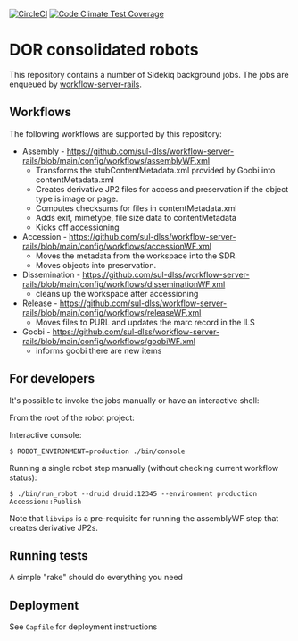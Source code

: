 [![CircleCI](https://circleci.com/gh/sul-dlss/common-accessioning.svg?style=svg)](https://circleci.com/gh/sul-dlss/common-accessioning)
[![Code Climate Test Coverage](https://codeclimate.com/github/sul-dlss/common-accessioning/badges/coverage.svg)](https://codeclimate.com/github/sul-dlss/common-accessioning/coverage)

# DOR consolidated robots

This repository contains a number of Sidekiq background jobs.
The jobs are enqueued by [workflow-server-rails](https://github.com/sul-dlss/workflow-server-rails).

## Workflows
The following workflows are supported by this repository:

* Assembly - https://github.com/sul-dlss/workflow-server-rails/blob/main/config/workflows/assemblyWF.xml
  * Transforms the stubContentMetadata.xml provided by Goobi into contentMetadata.xml
  * Creates derivative JP2 files for access and preservation if the object type is image or page.
  * Computes checksums for files in contentMetadata.xml
  * Adds exif, mimetype, file size data to contentMetadata
  * Kicks off accessioning
* Accession - https://github.com/sul-dlss/workflow-server-rails/blob/main/config/workflows/accessionWF.xml
  * Moves the metadata from the workspace into the SDR.
  * Moves objects into preservation.
* Dissemination - https://github.com/sul-dlss/workflow-server-rails/blob/main/config/workflows/disseminationWF.xml
  * cleans up the workspace after accessioning
* Release - https://github.com/sul-dlss/workflow-server-rails/blob/main/config/workflows/releaseWF.xml
  * Moves files to PURL and updates the marc record in the ILS
* Goobi - https://github.com/sul-dlss/workflow-server-rails/blob/main/config/workflows/goobiWF.xml
  * informs goobi there are new items

## For developers
It's possible to invoke the jobs manually or have an interactive shell:

From the root of the robot project:

Interactive console:
```console
$ ROBOT_ENVIRONMENT=production ./bin/console
```

Running a single robot step manually (without checking current workflow status):
```console
$ ./bin/run_robot --druid druid:12345 --environment production Accession::Publish
```

Note that `libvips` is a pre-requisite for running the assemblyWF step that creates derivative JP2s.

## Running tests
A simple "rake" should do everything you need

## Deployment

See `Capfile` for deployment instructions

